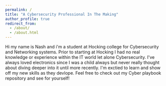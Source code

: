 ```yaml
---
permalink: /
title: "A Cybersecurity Professional In The Making"
author_profile: true
redirect_from: 
  - /about/
  - /about.html
---
```


Hi my name is Nash and i'm a student at Hocking college for Cybersecurity and Networking systems. Prior to starting at Hocking I had no real knowledge or experience within the IT world let alone Cybersecurity. I've always loved electronics since I was a child always but never really thought about diving deeper into it until more recently. I'm exctied to learn and show off my new skills as they devlope. Feel free to check out my Cyber playbook repository and see for yourself! 
